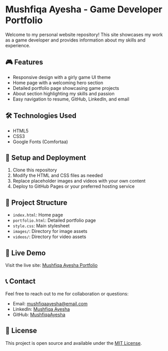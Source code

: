 # Mushfiqa Ayesha - Game Developer Portfolio

Welcome to my personal website repository! This site showcases my work as a game developer and provides information about my skills and experience.

## 🎮 Features

- Responsive design with a girly game UI theme
- Home page with a welcoming hero section
- Detailed portfolio page showcasing game projects
- About section highlighting my skills and passion
- Easy navigation to resume, GitHub, LinkedIn, and email

## 🛠️ Technologies Used

- HTML5
- CSS3
- Google Fonts (Comfortaa)

## 🚀 Setup and Deployment

1. Clone this repository
2. Modify the HTML and CSS files as needed
3. Replace placeholder images and videos with your own content
4. Deploy to GitHub Pages or your preferred hosting service

## 📁 Project Structure

- `index.html`: Home page
- `portfolio.html`: Detailed portfolio page
- `style.css`: Main stylesheet
- `images/`: Directory for image assets
- `videos/`: Directory for video assets

## 🔗 Live Demo

Visit the live site: [Mushfiqa Ayesha Portfolio](https://mushfiqaayesha.github.io/portfolio/)

## 📞 Contact

Feel free to reach out to me for collaboration or questions:

- Email: mushfiqaayesha@email.com
- LinkedIn: [Mushfiqa Ayesha](https://www.linkedin.com/in/mushfiqa/)
- GitHub: [MushfiqaAyesha](https://github.com/MushfiqaAyesha)

## 📄 License

This project is open source and available under the [MIT License](LICENSE).
